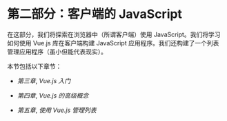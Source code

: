 # 第二部分：客户端的 JavaScript

在这部分，我们将探索在浏览器中（所谓客户端）使用 JavaScript。我们将学习如何使用 Vue.js 库在客户端构建 JavaScript 应用程序。我们还构建了一个列表管理应用程序（虽小但能代表现实）。

本节包括以下章节：

+   *第三章*, *Vue.js 入门*

+   *第四章*, *Vue.js 的高级概念*

+   *第五章*, *使用 Vue.js 管理列表*
